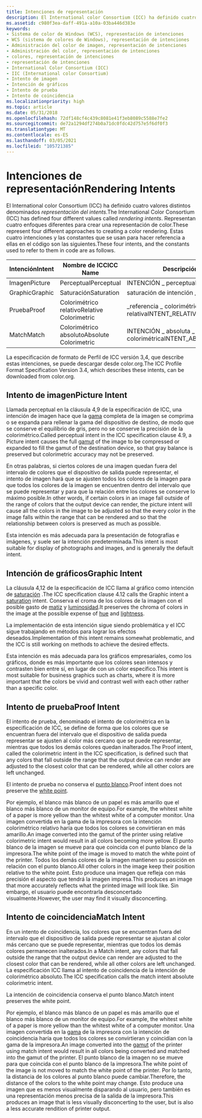 ```yaml
---
title: Intenciones de representación
description: El International color Consortium (ICC) ha definido cuatro valores distintos denominados representación del intents.
ms.assetid: c980f3ea-daff-491a-a10a-03ba446d383e
keywords:
- Sistema de color de Windows (WCS), representación de intenciones
- WCS (sistema de colores de Windows), representación de intenciones
- Administración del color de imagen, representación de intenciones
- Administración del color, representación de intenciones
- colores, representación de intenciones
- representación de intenciones
- International Color Consortium (ICC)
- IIC (International color Consortium)
- Intento de imagen
- Intención de gráficos
- Intento de prueba
- Intento de coincidencia
ms.localizationpriority: high
ms.topic: article
ms.date: 05/31/2018
ms.openlocfilehash: 72df148cf4c439c8081e41f3eb8089c5588e7fe2
ms.sourcegitcommit: de72a1294df274b0a71dc0fdc42d757e5f6df0f3
ms.translationtype: MT
ms.contentlocale: es-ES
ms.lasthandoff: 03/05/2021
ms.locfileid: "105721385"
---
```

# <a name="rendering-intents"></a><span data-ttu-id="79c5d-115">Intenciones de representación</span><span class="sxs-lookup"><span data-stu-id="79c5d-115">Rendering Intents</span></span>

<span data-ttu-id="79c5d-116">El International color Consortium (ICC) ha definido cuatro valores distintos denominados *representación del intents*.</span><span class="sxs-lookup"><span data-stu-id="79c5d-116">The International Color Consortium (ICC) has defined four different values called *rendering intents*.</span></span> <span data-ttu-id="79c5d-117">Representan cuatro enfoques diferentes para crear una representación de color.</span><span class="sxs-lookup"><span data-stu-id="79c5d-117">These represent four different approaches to creating a color rendering.</span></span> <span data-ttu-id="79c5d-118">Estas cuatro intenciones y las constantes que se usan para hacer referencia a ellas en el código son las siguientes.</span><span class="sxs-lookup"><span data-stu-id="79c5d-118">These four intents, and the constants used to refer to them in code are as follows.</span></span>



| <span data-ttu-id="79c5d-119">Intención</span><span class="sxs-lookup"><span data-stu-id="79c5d-119">Intent</span></span>                            | <span data-ttu-id="79c5d-120">Nombre de ICC</span><span class="sxs-lookup"><span data-stu-id="79c5d-120">ICC Name</span></span>              | <span data-ttu-id="79c5d-121">Descripción</span><span class="sxs-lookup"><span data-stu-id="79c5d-121">Description</span></span>                    |
|-----------------------------------|-----------------------|--------------------------------|
| <span data-ttu-id="79c5d-122">Imagen</span><span class="sxs-lookup"><span data-stu-id="79c5d-122">Picture</span></span> | <span data-ttu-id="79c5d-123">Perceptual</span><span class="sxs-lookup"><span data-stu-id="79c5d-123">Perceptual</span></span>            | <span data-ttu-id="79c5d-124">INTENCIÓN \_ perceptual</span><span class="sxs-lookup"><span data-stu-id="79c5d-124">INTENT\_PERCEPTUAL</span></span>             |
| <span data-ttu-id="79c5d-125">Graphic</span><span class="sxs-lookup"><span data-stu-id="79c5d-125">Graphic</span></span> | <span data-ttu-id="79c5d-126">Saturación</span><span class="sxs-lookup"><span data-stu-id="79c5d-126">Saturation</span></span>            | <span data-ttu-id="79c5d-127">saturación de intención \_</span><span class="sxs-lookup"><span data-stu-id="79c5d-127">INTENT\_SATURATION</span></span>             |
| <span data-ttu-id="79c5d-128">Prueba</span><span class="sxs-lookup"><span data-stu-id="79c5d-128">Proof</span></span>     | <span data-ttu-id="79c5d-129">Colorimétrico relativo</span><span class="sxs-lookup"><span data-stu-id="79c5d-129">Relative Colorimetric</span></span> | <span data-ttu-id="79c5d-130">\_referencia \_ colorimétrica relativa</span><span class="sxs-lookup"><span data-stu-id="79c5d-130">INTENT\_RELATIVE\_COLORIMETRIC</span></span> |
| <span data-ttu-id="79c5d-131">Match</span><span class="sxs-lookup"><span data-stu-id="79c5d-131">Match</span></span>     | <span data-ttu-id="79c5d-132">Colorimétrico absoluto</span><span class="sxs-lookup"><span data-stu-id="79c5d-132">Absolute Colorimetric</span></span> | <span data-ttu-id="79c5d-133">INTENCIÓN \_ absoluta \_ colorimétrica</span><span class="sxs-lookup"><span data-stu-id="79c5d-133">INTENT\_ABSOLUTE\_COLORIMETRIC</span></span> |




 

<span data-ttu-id="79c5d-134">La especificación de formato de Perfil de ICC versión 3,4, que describe estas intenciones, se puede descargar desde color.org.</span><span class="sxs-lookup"><span data-stu-id="79c5d-134">The ICC Profile Format Specification Version 3.4, which describes these intents, can be downloaded from color.org.</span></span>

## <a name="picture-intent"></a><span data-ttu-id="79c5d-135">Intento de imagen</span><span class="sxs-lookup"><span data-stu-id="79c5d-135">Picture Intent</span></span>

<span data-ttu-id="79c5d-136">Llamada perceptual en la cláusula 4,9 de la especificación de ICC, una intención de imagen hace que la [gama](./g.md) completa de la imagen se comprima o se expanda para rellenar la gama del dispositivo de destino, de modo que se conserve el equilibrio de gris, pero no se conserve la precisión de la colorimétrico.</span><span class="sxs-lookup"><span data-stu-id="79c5d-136">Called perceptual intent in the ICC specification clause 4.9, a Picture intent causes the full [gamut](./g.md) of the image to be compressed or expanded to fill the gamut of the destination device, so that gray balance is preserved but colorimetric accuracy may not be preserved.</span></span>

<span data-ttu-id="79c5d-137">En otras palabras, si ciertos colores de una imagen quedan fuera del intervalo de colores que el dispositivo de salida puede representar, el intento de imagen hará que se ajusten todos los colores de la imagen para que todos los colores de la imagen se encuentren dentro del intervalo que se puede representar y para que la relación entre los colores se conserve lo máximo posible.</span><span class="sxs-lookup"><span data-stu-id="79c5d-137">In other words, if certain colors in an image fall outside of the range of colors that the output device can render, the picture intent will cause all the colors in the image to be adjusted so that the every color in the image falls within the range that can be rendered and so that the relationship between colors is preserved as much as possible.</span></span>

<span data-ttu-id="79c5d-138">Esta intención es más adecuada para la presentación de fotografías e imágenes, y suele ser la intención predeterminada.</span><span class="sxs-lookup"><span data-stu-id="79c5d-138">This intent is most suitable for display of photographs and images, and is generally the default intent.</span></span>

## <a name="graphic-intent"></a><span data-ttu-id="79c5d-139">Intención de gráficos</span><span class="sxs-lookup"><span data-stu-id="79c5d-139">Graphic Intent</span></span>

<span data-ttu-id="79c5d-140">La cláusula 4,12 de la especificación de ICC llama al gráfico como intención de [saturación](s.md) .</span><span class="sxs-lookup"><span data-stu-id="79c5d-140">The ICC specification clause 4.12 calls the Graphic intent a [saturation](s.md) intent.</span></span> <span data-ttu-id="79c5d-141">Conserva el croma de los colores de la imagen con el posible gasto de [matiz](h.md) y [luminosidad](l.md).</span><span class="sxs-lookup"><span data-stu-id="79c5d-141">It preserves the chroma of colors in the image at the possible expense of [hue](h.md) and [lightness](l.md).</span></span>

<span data-ttu-id="79c5d-142">La implementación de esta intención sigue siendo problemática y el ICC sigue trabajando en métodos para lograr los efectos deseados.</span><span class="sxs-lookup"><span data-stu-id="79c5d-142">Implementation of this intent remains somewhat problematic, and the ICC is still working on methods to achieve the desired effects.</span></span>

<span data-ttu-id="79c5d-143">Esta intención es más adecuada para los gráficos empresariales, como los gráficos, donde es más importante que los colores sean intensos y contrasten bien entre sí, en lugar de con un color específico.</span><span class="sxs-lookup"><span data-stu-id="79c5d-143">This intent is most suitable for business graphics such as charts, where it is more important that the colors be vivid and contrast well with each other rather than a specific color.</span></span>

## <a name="proof-intent"></a><span data-ttu-id="79c5d-144">Intento de prueba</span><span class="sxs-lookup"><span data-stu-id="79c5d-144">Proof Intent</span></span>

<span data-ttu-id="79c5d-145">El intento de prueba, denominado el intento de colorimétrica en la especificación de ICC, se define de forma que los colores que se encuentran fuera del intervalo que el dispositivo de salida pueda representar se ajusten al color más cercano que se puede representar, mientras que todos los demás colores quedan inalterados.</span><span class="sxs-lookup"><span data-stu-id="79c5d-145">The Proof intent, called the colorimetric intent in the ICC specification, is defined such that any colors that fall outside the range that the output device can render are adjusted to the closest color that can be rendered, while all other colors are left unchanged.</span></span>

<span data-ttu-id="79c5d-146">El intento de prueba no conserva el [punto blanco](w.md).</span><span class="sxs-lookup"><span data-stu-id="79c5d-146">Proof intent does not preserve the [white point](w.md).</span></span>

<span data-ttu-id="79c5d-147">Por ejemplo, el blanco más blanco de un papel es más amarillo que el blanco más blanco de un monitor de equipo.</span><span class="sxs-lookup"><span data-stu-id="79c5d-147">For example, the whitest white of a paper is more yellow than the whitest white of a computer monitor.</span></span> <span data-ttu-id="79c5d-148">Una imagen convertida en la gama de la impresora con la intención colorimétrico relativo haría que todos los colores se convirtieran en más amarillo.</span><span class="sxs-lookup"><span data-stu-id="79c5d-148">An image converted into the gamut of the printer using relative colorimetric intent would result in all colors becoming more yellow.</span></span> <span data-ttu-id="79c5d-149">El punto blanco de la imagen se mueve para que coincida con el punto blanco de la impresora.</span><span class="sxs-lookup"><span data-stu-id="79c5d-149">The white point of the image is moved to match the white point of the printer.</span></span> <span data-ttu-id="79c5d-150">Todos los demás colores de la imagen mantienen su posición en relación con el punto blanco.</span><span class="sxs-lookup"><span data-stu-id="79c5d-150">All other colors in the image keep their position relative to the white point.</span></span> <span data-ttu-id="79c5d-151">Esto produce una imagen que refleja con más precisión el aspecto que tendrá la imagen impresa.</span><span class="sxs-lookup"><span data-stu-id="79c5d-151">This produces an image that more accurately reflects what the printed image will look like.</span></span> <span data-ttu-id="79c5d-152">Sin embargo, el usuario puede encontrarla desconcertado visualmente.</span><span class="sxs-lookup"><span data-stu-id="79c5d-152">However, the user may find it visually disconcerting.</span></span>

## <a name="match-intent"></a><span data-ttu-id="79c5d-153">Intento de coincidencia</span><span class="sxs-lookup"><span data-stu-id="79c5d-153">Match Intent</span></span>

<span data-ttu-id="79c5d-154">En un intento de coincidencia, los colores que se encuentran fuera del intervalo que el dispositivo de salida puede representar se ajustan al color más cercano que se puede representar, mientras que todos los demás colores permanecen inalterados.</span><span class="sxs-lookup"><span data-stu-id="79c5d-154">In a Match intent, any colors that fall outside the range that the output device can render are adjusted to the closest color that can be rendered, while all other colors are left unchanged.</span></span> <span data-ttu-id="79c5d-155">La especificación ICC llama al intento de coincidencia de la intención de colorimétrico absoluto.</span><span class="sxs-lookup"><span data-stu-id="79c5d-155">The ICC specification calls the match intent absolute colorimetric intent.</span></span>

<span data-ttu-id="79c5d-156">La intención de coincidencia conserva el punto blanco.</span><span class="sxs-lookup"><span data-stu-id="79c5d-156">Match intent preserves the white point.</span></span>

<span data-ttu-id="79c5d-157">Por ejemplo, el blanco más blanco de un papel es más amarillo que el blanco más blanco de un monitor de equipo.</span><span class="sxs-lookup"><span data-stu-id="79c5d-157">For example, the whitest white of a paper is more yellow than the whitest white of a computer monitor.</span></span> <span data-ttu-id="79c5d-158">Una imagen convertida en la [gama](./g.md) de la impresora con la intención de coincidencia haría que todos los colores se convirtieran y coincidían con la gama de la impresora.</span><span class="sxs-lookup"><span data-stu-id="79c5d-158">An image converted into the [gamut](./g.md) of the printer using match intent would result in all colors being converted and matched into the gamut of the printer.</span></span> <span data-ttu-id="79c5d-159">El punto blanco de la imagen no se mueve para que coincida con el punto blanco de la impresora.</span><span class="sxs-lookup"><span data-stu-id="79c5d-159">The white point of the image is not moved to match the white point of the printer.</span></span> <span data-ttu-id="79c5d-160">Por lo tanto, la distancia de los colores al punto blanco puede cambiar.</span><span class="sxs-lookup"><span data-stu-id="79c5d-160">Therefore, the distance of the colors to the white point may change.</span></span> <span data-ttu-id="79c5d-161">Esto produce una imagen que es menos visualmente disparando al usuario, pero también es una representación menos precisa de la salida de la impresora.</span><span class="sxs-lookup"><span data-stu-id="79c5d-161">This produces an image that is less visually disconcerting to the user, but is also a less accurate rendition of printer output.</span></span>

 

 